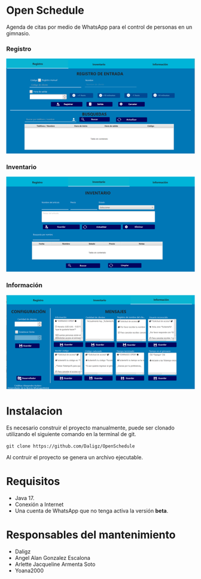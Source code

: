 # Open Schedule
Agenda de citas por medio de WhatsApp para el control de personas en un gimnasio.

### Registro
![registro](docs/img-registro.png)

### Inventario
![inventario](docs/img-inventario.png)

### Información
![información](docs/img-info.png)

# Instalacion
Es necesario construir el proyecto manualmente, puede ser clonado utilizando el siguiente comando en la terminal de git.

`git clone https://github.com/Daligz/OpenSchedule`

Al contruir el proyecto se genera un archivo ejecutable.

# Requisitos
* Java 17.
* Conexión a Internet
* Una cuenta de WhatsApp que no tenga activa la versión **beta**.

# Responsables del mantenimiento
* Daligz
* Angel Alan Gonzalez Escalona
* Arlette Jacqueline Armenta Soto
* Yoana2000
